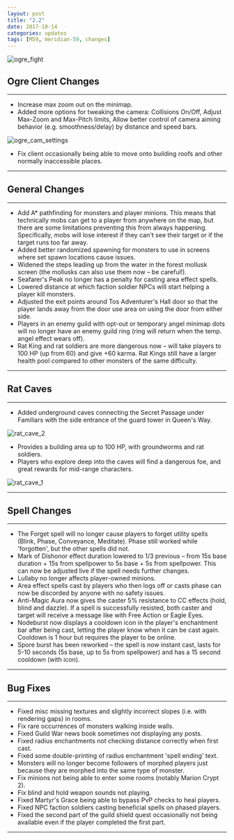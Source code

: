 ```yaml
---
layout: post
title: "2.2"
date: 2017-10-14
categories: updates
tags: [M59, meridian-59, changes]
---
```

![ogre_fight](https://updates.m59.online/images/_posts/rat_cave_1.png)

## Ogre Client Changes

---
- Increase max zoom out on the minimap.
- Added more options for tweaking the camera: Collisions On/Off, Adjust Max-Zoom and Max-Pitch limits, Allow better control of camera aiming behavior (e.g. smoothness/delay) by distance and speed bars.

![ogre_cam_settings](https://updates.m59.online/images/_posts/ogre_cam_settings.png)

- Fix client occasionally being able to move onto building roofs and other normally inaccessible places.

---

## General Changes

---

- Add A* pathfinding for monsters and player minions. This means that technically mobs can get to a player from anywhere on the map, but there are some limitations preventing this from always happening. Specifically, mobs will lose interest if they can't see their target or if the target runs too far away.
- Added better randomized spawning for monsters to use in screens where set spawn locations cause issues.
- Widened the steps leading up from the water in the forest mollusk screen (the mollusks can also use them now – be careful!).
- Seafarer's Peak no longer has a penalty for casting area effect spells.
- Lowered distance at which faction soldier NPCs will start helping a player kill monsters.
- Adjusted the exit points around Tos Adventurer's Hall door so that the player lands away from the door use area on using the door from either side.
- Players in an enemy guild with opt-out or temporary angel minimap dots will no longer have an enemy guild ring (ring will return when the temp. angel effect wears off).
- Rat King and rat soldiers are more dangerous now – will take players to 100 HP (up from 60) and give +60 karma. Rat Kings still have a larger health pool compared to other monsters of the same difficulty.

---

## Rat Caves

---

- Added underground caves connecting the Secret Passage under Familiars with the side entrance of the guard tower in Queen's Way.

![rat_cave_2](https://updates.m59.online/images/_posts/rat_cave_2-300x183.png)

- Provides a building area up to 100 HP, with groundworms and rat soldiers.
- Players who explore deep into the caves will find a dangerous foe, and great rewards for mid-range characters.

![rat_cave_1](https://updates.m59.online/images/_posts/rat_cave_1-300x183.png)

---

## Spell Changes

---

- The Forget spell will no longer cause players to forget utility spells (Blink, Phase, Conveyance, Meditate). Phase still worked while 'forgotten', but the other spells did not.
- Mark of Dishonor effect duration lowered to 1/3 previous – from 15s base duration + 15s from spellpower to 5s base + 5s from spellpower. This can now be adjusted live if the spell needs further changes.
- Lullaby no longer affects player-owned minions.
- Area effect spells cast by players who then logs off or casts phase can now be discorded by anyone with no safety issues.
- Anti-Magic Aura now gives the caster 5% resistance to CC effects (hold, blind and dazzle). If a spell is successfully resisted, both caster and target will receive a message like with Free Action or Eagle Eyes.
- Nodeburst now displays a cooldown icon in the player's enchantment bar after being cast, letting the player know when it can be cast again. Cooldown is 1 hour but requires the player to be online.
- Spore burst has been reworked – the spell is now instant cast, lasts for 5-10 seconds (5s base, up to 5s from spellpower) and has a 15 second cooldown (with icon).

---

## Bug Fixes

---

- Fixed misc missing textures and slightly incorrect slopes (i.e. with rendering gaps) in rooms.
- Fix rare occurrences of monsters walking inside walls.
- Fixed Guild War news book sometimes not displaying any posts.
- Fixed radius enchantments not checking distance correctly when first cast.
- Fixed some double-printing of radius enchantment 'spell ending' text.
- Monsters will no longer become followers of morphed players just because they are morphed into the same type of monster.
- Fix minions not being able to enter some rooms (notably Marion Crypt 2).
- Fix blind and hold weapon sounds not playing.
- Fixed Martyr's Grace being able to bypass PvP checks to heal players.
- Fixed NPC faction soldiers casting beneficial spells on phased players.
- Fixed the second part of the guild shield quest occasionally not being available even if the player completed the first part.

---